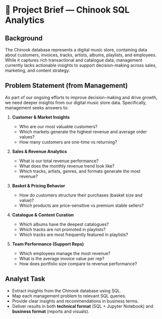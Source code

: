 # 📌 Project Brief — Chinook SQL Analytics  

## Background  
The Chinook database represents a digital music store, containing data about customers, invoices, tracks, artists, albums, playlists, and employees. While it captures rich transactional and catalogue data, management currently lacks actionable insights to support decision-making across sales, marketing, and content strategy.  

## Problem Statement (from Management)  
As part of our ongoing efforts to improve decision-making and drive growth, we need deeper insights from our digital music store data. Specifically, management seeks answers to:  

1. **Customer & Market Insights**  
   - Who are our most valuable customers?  
   - Which markets generate the highest revenue and average order values?  
   - How many customers are one-time vs returning?  

2. **Sales & Revenue Analytics**  
   - What is our total revenue performance?  
   - What does the monthly revenue trend look like?  
   - Which tracks, artists, genres, and formats generate the most revenue?  

3. **Basket & Pricing Behavior**  
   - How do customers structure their purchases (basket size and value)?  
   - Which products are price-sensitive vs premium stable sellers?  

4. **Catalogue & Content Curation**  
   - Which albums have the deepest catalogues?  
   - Which tracks are not promoted in playlists?  
   - Which tracks are most frequently featured in playlists?  

5. **Team Performance (Support Reps)**  
   - Which employees manage the most revenue?  
   - What is the average invoice value per rep?  
   - How does portfolio size compare to revenue performance?  

## Analyst Task  
- Extract insights from the Chinook database using SQL.  
- Map each management problem to relevant SQL queries.  
- Provide clear insights and recommendations in business terms.  
- Deliver results in both **technical format** (SQL + Jupyter Notebook) and **business format** (reports and visuals).  

